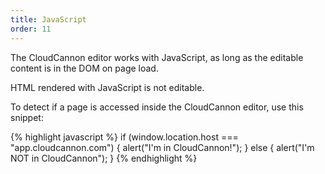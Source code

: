 ```yaml
---
title: JavaScript
order: 11
---
```


The CloudCannon editor works with JavaScript, as long as the editable content is in the DOM on page load.

HTML rendered with JavaScript is not editable.

To detect if a page is accessed inside the CloudCannon editor, use this snippet:

{% highlight javascript %}
if (window.location.host === "app.cloudcannon.com") {
  alert("I'm in CloudCannon!");
} else {
  alert("I'm NOT in CloudCannon");
}
{% endhighlight %}

